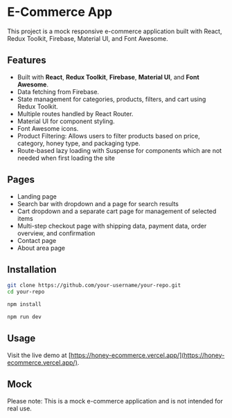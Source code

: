 # E-Commerce App

This project is a mock responsive e-commerce application built with React, Redux Toolkit, Firebase, Material UI, and Font Awesome.

## Features

- Built with **React**, **Redux Toolkit**, **Firebase**, **Material UI**, and **Font Awesome**.
- Data fetching from Firebase.
- State management for categories, products, filters, and cart using Redux Toolkit.
- Multiple routes handled by React Router.
- Material UI for component styling.
- Font Awesome icons.
- Product Filtering: Allows users to filter products based on price, category, honey type, and packaging type.
- Route-based lazy loading with Suspense for components which are not needed when first loading the site

## Pages

- Landing page
- Search bar with dropdown and a page for search results
- Cart dropdown and a separate cart page for management of selected items
- Multi-step checkout page with shipping data, payment data, order overview, and confirmation
- Contact page
- About area page

## Installation

```bash
git clone https://github.com/your-username/your-repo.git
cd your-repo

npm install

npm run dev
```

## Usage

Visit the live demo at [https://honey-ecommerce.vercel.app/](https://honey-ecommerce.vercel.app/). 

## Mock

Please note: This is a mock e-commerce application and is not intended for real use.
